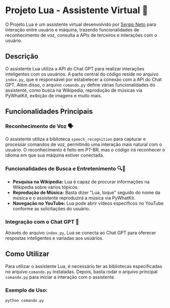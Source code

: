 # Projeto Lua - Assistente Virtual 🌟

O Projeto Lua é um assistente virtual desenvolvido por [Sergio Neto](https://github.com/sergioneto14) para interação entre usuário e máquina, trazendo funcionalidades de reconhecimento de voz, consulta a APIs de terceiros e interações com o usuário.

## Descrição

O assistente Lua utiliza a API do Chat GPT para realizar interações inteligentes com os usuários. A parte central do código reside no arquivo `index.py`, que é responsável por estabelecer a conexão com a API do Chat GPT. Além disso, o arquivo `comando.py` define várias funcionalidades do assistente, como busca na Wikipedia, reprodução de músicas via PyWhatKit, exibição de imagens e muito mais.

## Funcionalidades Principais

### Reconhecimento de Voz 🗣️

O assistente utiliza a biblioteca `speech_recognition` para capturar e processar comandos de voz, permitindo uma interação mais natural com o usuário. O reconhecimento é feito em PT-BR, mas o código irá reconhecer o idioma em que sua máquina estiver conectada.

### Funcionalidades de Busca e Entretenimento 🔍🎵

- **Pesquisa na Wikipedia:** Lua é capaz de procurar informações na Wikipedia sobre vários tópicos.
- **Reprodução de Música:** Basta dizer "Lua, toque" seguido do nome da música e o assistente reproduzirá a música via PyWhatKit.
- **Navegação no YouTube:** Lua pode abrir vídeos específicos no YouTube conforme as solicitações do usuário.

### Integração com o Chat GPT 💬

Através do arquivo `index.py`, Lua se conecta ao Chat GPT para oferecer respostas inteligentes e variadas aos usuários.

## Como Utilizar

Para utilizar o assistente Lua, é necessário ter as bibliotecas especificadas no arquivo `comando.py` instaladas. Depois, basta rodar o arquivo principal `comando.py` para iniciar a interação com o assistente.

### Exemplo de Uso:

```python
python comando.py
```
